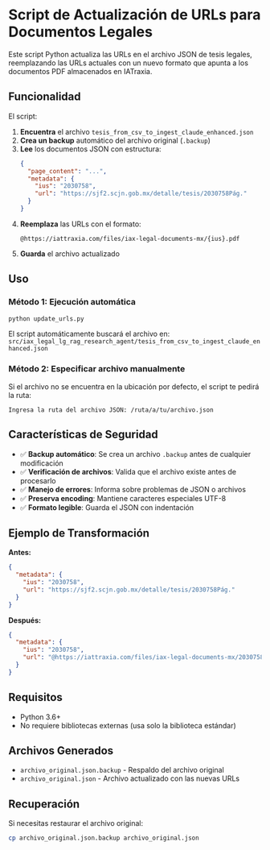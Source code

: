 # Script de Actualización de URLs para Documentos Legales

Este script Python actualiza las URLs en el archivo JSON de tesis legales, reemplazando las URLs actuales con un nuevo formato que apunta a los documentos PDF almacenados en IATraxia.

## Funcionalidad

El script:
1. **Encuentra** el archivo `tesis_from_csv_to_ingest_claude_enhanced.json`
2. **Crea un backup** automático del archivo original (`.backup`)
3. **Lee** los documentos JSON con estructura:
   ```json
   {
     "page_content": "...",
     "metadata": {
       "ius": "2030758",
       "url": "https://sjf2.scjn.gob.mx/detalle/tesis/2030758Pág."
     }
   }
   ```
4. **Reemplaza** las URLs con el formato:
   ```
   @https://iattraxia.com/files/iax-legal-documents-mx/{ius}.pdf
   ```
5. **Guarda** el archivo actualizado

## Uso

### Método 1: Ejecución automática
```bash
python update_urls.py
```

El script automáticamente buscará el archivo en:
`src/iax_legal_lg_rag_research_agent/tesis_from_csv_to_ingest_claude_enhanced.json`

### Método 2: Especificar archivo manualmente
Si el archivo no se encuentra en la ubicación por defecto, el script te pedirá la ruta:
```
Ingresa la ruta del archivo JSON: /ruta/a/tu/archivo.json
```

## Características de Seguridad

- ✅ **Backup automático**: Se crea un archivo `.backup` antes de cualquier modificación
- ✅ **Verificación de archivos**: Valida que el archivo existe antes de procesarlo
- ✅ **Manejo de errores**: Informa sobre problemas de JSON o archivos
- ✅ **Preserva encoding**: Mantiene caracteres especiales UTF-8
- ✅ **Formato legible**: Guarda el JSON con indentación

## Ejemplo de Transformación

**Antes:**
```json
{
  "metadata": {
    "ius": "2030758",
    "url": "https://sjf2.scjn.gob.mx/detalle/tesis/2030758Pág."
  }
}
```

**Después:**
```json
{
  "metadata": {
    "ius": "2030758",
    "url": "@https://iattraxia.com/files/iax-legal-documents-mx/2030758.pdf"
  }
}
```

## Requisitos

- Python 3.6+
- No requiere bibliotecas externas (usa solo la biblioteca estándar)

## Archivos Generados

- `archivo_original.json.backup` - Respaldo del archivo original
- `archivo_original.json` - Archivo actualizado con las nuevas URLs

## Recuperación

Si necesitas restaurar el archivo original:
```bash
cp archivo_original.json.backup archivo_original.json
``` 